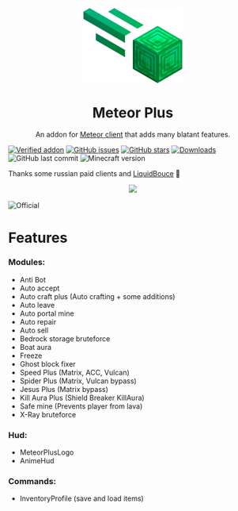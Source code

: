 <div align="center">
	<img src="src/main/resources/assets/plus/logo.png" alt="meteor-plus" width="200px"/>
	<h1>Meteor Plus</h1>
	<p>An addon for <a href="https://github.com/MeteorDevelopment/meteor-client">Meteor client</a> that adds many blatant features.</p>
</div>

[![Verified addon](https://img.shields.io/badge/verified%20addon-Yes-blueviolet)](https://anticope.ml/pages/MeteorAddons.html)
[![GitHub issues](https://img.shields.io/github/issues/TheSainEyereg/MeteorPlus)](https://GitHub.com/TheSainEyereg/MeteorPlus/issues/)
[![GitHub stars](https://badgen.net/github/stars/TheSainEyereg/MeteorPlus)](https://GitHub.com/TheSainEyereg/MeteorPlus/)
[![Downloads](https://img.shields.io/github/downloads/TheSainEyereg/MeteorPlus/total)](https://GitHub.com/TheSainEyereg/MeteorPlus/)
![GitHub last commit](https://img.shields.io/github/last-commit/TheSainEyereg/MeteorPlus)
![Minecraft version](https://img.shields.io/badge/minecraft%20version-1.18.2-lightgreen)

Thanks some russian paid clients and [LiquidBouce](https://github.com/CCBlueX/LiquidBounce) 🤫

<div align="center">
  <a href="https://discord.gg/syHrs2ePyQ"><img src="https://invidget.switchblade.xyz/syHrs2ePyQ"></a>
</div>

![Official]([[https://img.shields.io/badge/minecraft%20version-1.18.2-lightgreen](https://img.shields.io/badge/Official-Yes-blue)](https://img.shields.io/badge/Official-Yes-blue))

# Features
### Modules:
- Anti Bot
- Auto accept
- Auto craft plus (Auto сrafting + some additions)
- Auto leave
- Auto portal mine
- Auto repair
- Auto sell
- Bedrock storage bruteforce
- Boat aura
- Freeze
- Ghost block fixer
- Speed Plus (Matrix, ACC, Vulcan)
- Spider Plus (Matrix, Vulcan bypass)
- Jesus Plus (Matrix bypass)
- Kill Aura Plus (Shield Breaker KillAura)
- Safe mine (Prevents player from lava)
- X-Ray bruteforce

### Hud:
- MeteorPlusLogo
- AnimeHud

### Commands:
- InventoryProfile (save and load items)
